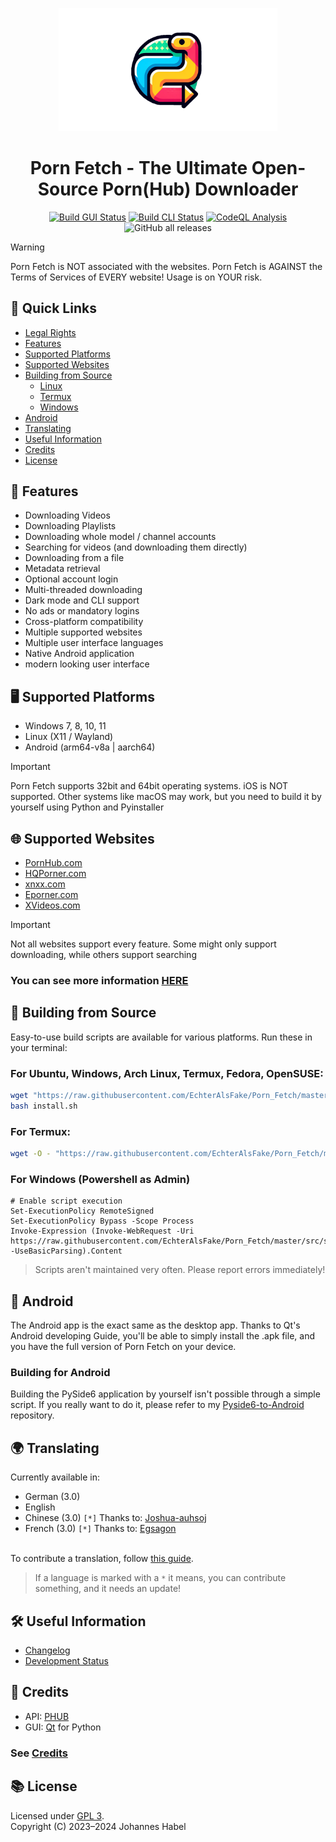 <p align="center">
  <img src="https://github.com/EchterAlsFake/Porn_Fetch/blob/V3.0/src/frontend/graphics/logo_transparent.png" alt="Porn Fetch Logo" width="350"/>
</p>


<h1 align="center">Porn Fetch - The Ultimate Open-Source Porn(Hub) Downloader</h1>

<p align="center">
  <a href="https://github.com/EchterAlsFake/Porn_Fetch/actions/workflows/build_gui.yml"><img src="https://github.com/EchterAlsFake/Porn_Fetch/actions/workflows/build_gui.yml/badge.svg" alt="Build GUI Status"/></a>
  <a href="https://github.com/EchterAlsFake/Porn_Fetch/actions/workflows/build_cli.yml"><img src="https://github.com/EchterAlsFake/Porn_Fetch/actions/workflows/build_cli.yml/badge.svg" alt="Build CLI Status"/></a>
  <a href="https://github.com/EchterAlsFake/Porn_Fetch/workflows/CodeQL"><img src="https://github.com/EchterAlsFake/Porn_Fetch/workflows/CodeQL/badge.svg" alt="CodeQL Analysis"/></a>
<img alt="GitHub all releases" src="https://img.shields.io/github/downloads/EchterAlsFake/Porn_Fetch/total?style=social&logo=github&logoColor=purple">
</p>

> [!WARNING]
> Porn Fetch is NOT associated with the websites. Porn Fetch is AGAINST the Terms of Services of EVERY website! Usage is on YOUR risk.

## 🚀 Quick Links
- [Legal Rights](#-legal-rights)
- [Features](#-features)
- [Supported Platforms](#-supported-platforms)
- [Supported Websites](#-supported-websites)
- [Building from Source](#-building-from-source)
  - [Linux](#for-ubuntu-windows-arch-linux-termux-fedora-opensuse)
  - [Termux](#for-termux)
  - [Windows](#for-windows-powershell-as-admin)
- [Android](#-android)
- [Translating](#-translating)
- [Useful Information](#-useful-information)
- [Credits](#-credits)
- [License](#-license)

## 🌟 Features
- Downloading Videos
- Downloading Playlists
- Downloading whole model / channel accounts
- Searching for videos (and downloading them directly)
- Downloading from a file
- Metadata retrieval
- Optional account login
- Multi-threaded downloading
- Dark mode and CLI support
- No ads or mandatory logins
- Cross-platform compatibility
- Multiple supported websites
- Multiple user interface languages
- Native Android application
- modern looking user interface

## 🖥️ Supported Platforms
- Windows 7, 8, 10, 11
- Linux (X11 / Wayland)
- Android (arm64-v8a | aarch64)

> [!IMPORTANT] 
> Porn Fetch supports 32bit and 64bit operating systems.
> iOS is NOT supported. Other systems like macOS may work, but you need to build it
> by yourself using Python and Pyinstaller

## 🌐 Supported Websites
- [PornHub.com](https://github.com/Egsagon/PHUB)
- [HQPorner.com](https://github.com/EchterAlsFake/hqporner_api)
- [xnxx.com](https://github.com/EchterAlsFake/xnxx_api)
- [Eporner.com](https://github.com/EchterAlsFake/eporner_api)
- [XVideos.com](https://github.com/EchterAlsFake/xvideos_api)

> [!IMPORTANT] 
> Not all websites support every feature. 
> Some might only support downloading, while others support searching

### You can see more information [HERE](https://github.com/EchterAlsFake/Porn_Fetch/blob/master/README/WEBSITES.md)


## 🔨 Building from Source
Easy-to-use build scripts are available for various platforms. Run these in your terminal:

### For Ubuntu, Windows, Arch Linux, Termux, Fedora, OpenSUSE:
```bash
wget "https://raw.githubusercontent.com/EchterAlsFake/Porn_Fetch/master/src/scripts/install.sh" -O install.sh
bash install.sh
```
### For Termux:
```bash
wget -O - "https://raw.githubusercontent.com/EchterAlsFake/Porn_Fetch/master/src/scripts/install_termux.sh" | bash
```
### For Windows (Powershell as Admin)
```
# Enable script execution
Set-ExecutionPolicy RemoteSigned 
Set-ExecutionPolicy Bypass -Scope Process
Invoke-Expression (Invoke-WebRequest -Uri https://raw.githubusercontent.com/EchterAlsFake/Porn_Fetch/master/src/scripts/install_windows.ps1 -UseBasicParsing).Content
```

> Scripts aren't maintained very often. Please report errors immediately!

## 📱 Android
The Android app is the exact same as the desktop app. Thanks to Qt's Android developing Guide, you'll be able to simply
install the .apk file, and you have the full version of Porn Fetch on your device.

### Building for Android
Building the PySide6 application by yourself isn't possible through a simple script. If you really want
to do it, please refer to my [Pyside6-to-Android](https://github.com/EchterAlsFake/PySide6-to-Android) repository.

## 🌍 Translating
Currently available in:
- German (3.0)
- English
- Chinese (3.0) `[*]` Thanks to: [Joshua-auhsoj](https://github.com/Joshua-auhsoj)
- French (3.0) `[*]` Thanks to: [Egsagon](https://github.com/Egsagon)

<br>To contribute a translation, follow [this guide](https://github.com/EchterAlsFake/Porn_Fetch/blob/master/README/TRANSLATING.md).

> If a language is marked with a `*` it means, you can contribute something, and it needs an update!


## 🛠️ Useful Information
- [Changelog](https://github.com/EchterAlsFake/Porn_Fetch/blob/master/README/CHANGELOG.md)
- [Development Status](https://github.com/EchterAlsFake/Porn_Fetch/blob/master/README/STATUS.md)

## 👏 Credits
- API: [PHUB](https://github.com/EchterAlsFake/PHUB)
- GUI: [Qt](https://qt.io) for Python
### See [Credits](https://github.com/EchterAlsFake/Porn_Fetch/blob/master/README/CREDITS.md)

## 📚 License
Licensed under [GPL 3](https://www.gnu.org/licenses/gpl-3.0.en.html).
<br>Copyright (C) 2023–2024 Johannes Habel 
